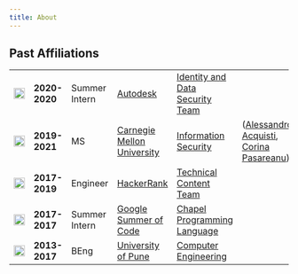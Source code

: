 ```yaml
---
title: About
---
```


<h2>Past Affiliations</h2>
<table border="0" cellpadding="1" cellspacing="3">

<tr>
  <td style="text-align:center">
    <image src="https://upload.wikimedia.org/wikipedia/commons/thumb/0/0a/Autodesk_Logo_A_only.svg/1200px-Autodesk_Logo_A_only.svg.png" height=20px>
  </td>
  <td>
    <b>2020-2020</b>
  </td>
  <td>
    Summer Intern
  </td>
  <td>
    <a href="https://www.autodesk.com/">Autodesk</a>
  </td>
  <td>
    <a href="">Identity and Data Security Team</a>
  </td>
</tr>
<tr>
  <td style="text-align:center">
    <image src="https://cdn.xenetwork.org/wp-content/uploads/2018/10/CMU-logo.jpg" height=20px>
  </td>
  <td>
    <b>2019-2021</b>
  </td>
  <td>
    MS
  </td>
  <td>
    <a href="https://cmu.edu">Carnegie Mellon University</a>
  </td>
  <td>
    <a href="https://ini.cmu.edu">Information Security</a>
  </td>
  <td>
    (<a href="https://www.heinz.cmu.edu/~acquisti/">Alessandro Acquisti</a>, <a href="https://ti.arc.nasa.gov/profile/pcorina/">Corina Pasareanu</a>)
  </td>
</tr>
  <tr>
  <td style="text-align:center">
    <image src="https://upload.wikimedia.org/wikipedia/commons/4/40/HackerRank_Icon-1000px.png" height=20px>
  </td>
  <td>
    <b>2017-2019</b>
  </td>
  <td>
    Engineer
  </td>
  <td>
    <a href="https://hackerrank.com">HackerRank</a>
  </td>
  <td>
    <a href="">Technical Content Team</a>
  </td>
</tr>
    <tr>
  <td style="text-align:center">
    <image src="https://upload.wikimedia.org/wikipedia/commons/thumb/8/85/GSoC-icon.svg/1200px-GSoC-icon.svg.png" height=20px>
  </td>
  <td>
    <b>2017-2017</b>
  </td>
  <td>
    Summer Intern
  </td>
  <td>
    <a href="https://summerofcode.withgoogle.com/">Google Summer of Code</a>
  </td>
  <td>
    <a href="https://chapel-lang.org/">Chapel Programming Language</a>
  </td>
</tr>
<tr>
  <td style="text-align:center">
    <image src="https://upload.wikimedia.org/wikipedia/en/thumb/f/f6/Savitribai_Phule_Pune_University_Logo.png/220px-Savitribai_Phule_Pune_University_Logo.png" height=20px>
  </td>
  <td>
    <b>2013-2017</b>
  </td>
  <td>
    BEng
  </td>
  <td>
    <a href="http://www.unipune.ac.in/">University of Pune</a>
  </td>
  <td>
    <a href="">Computer Engineering</a>
  </td>
</tr>

</table>
